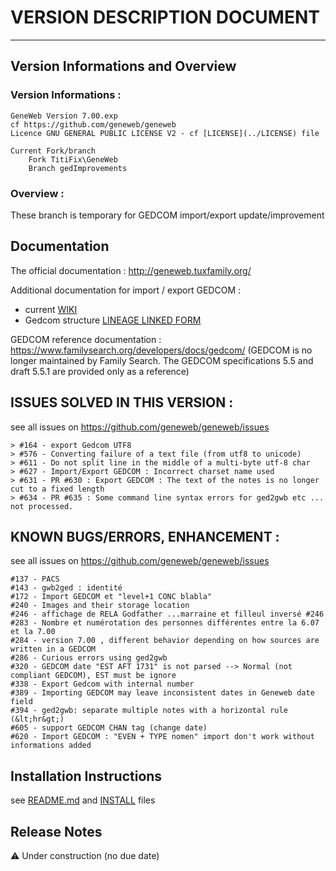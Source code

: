 # VERSION DESCRIPTION DOCUMENT
********************************************************
## Version Informations and Overview

### Version Informations : 
	GeneWeb Version 7.00.exp
	cf https://github.com/geneweb/geneweb
	Licence GNU GENERAL PUBLIC LICENSE V2 - cf [LICENSE](../LICENSE) file 

	Current Fork/branch
		Fork TitiFix\GeneWeb
		Branch gedImprovements

### Overview :
These branch is temporary for GEDCOM import/export update/improvement

## Documentation

The official documentation : http://geneweb.tuxfamily.org/

Additional documentation for import / export GEDCOM :
* current [WIKI](../wiki)
* Gedcom structure [LINEAGE LINKED FORM](ged/Ged.LINEAGE_LINKED_STRUCTURE.md)

GEDCOM reference documentation : https://www.familysearch.org/developers/docs/gedcom/
(GEDCOM is no longer maintained by Family Search. 
The GEDCOM specifications 5.5 and draft 5.5.1 are provided only as a reference)

## ISSUES SOLVED IN THIS VERSION :
see all issues on https://github.com/geneweb/geneweb/issues

	> #164 - export Gedcom UTF8 
	> #576 - Converting failure of a text file (from utf8 to unicode) 
	> #611 - Do not split line in the middle of a multi-byte utf-8 char 
	> #627 - Import/Export GEDCOM : Incorrect charset name used 
	> #631 - PR #630 : Export GEDCOM : The text of the notes is no longer cut to a fixed length 
	> #634 - PR #635 : Some command line syntax errors for ged2gwb etc ... not processed. 

## KNOWN BUGS/ERRORS, ENHANCEMENT :
see all issues on https://github.com/geneweb/geneweb/issues

	#137 - PACS
	#143 - gwb2ged : identité 
	#172 - Import GEDCOM et "level+1 CONC blabla"
	#240 - Images and their storage location
	#246 - affichage de RELA Godfather ...marraine et filleul inversé #246 
	#283 - Nombre et numérotation des personnes différentes entre la 6.07 et la 7.00
	#284 - version 7.00 , different behavior depending on how sources are written in a GEDCOM
	#286 - Curious errors using ged2gwb
	#320 - GEDCOM date "EST AFT 1731" is not parsed --> Normal (not compliant GEDCOM), EST must be ignore
	#338 - Export Gedcom with internal number
	#389 - Importing GEDCOM may leave inconsistent dates in Geneweb date field
	#394 - ged2gwb: separate multiple notes with a horizontal rule (&lt;hr&gt;)
	#605 - support GEDCOM CHAN tag (change date) 
	#620 - Import GEDCOM : "EVEN + TYPE nomen" import don't work without informations added

## Installation Instructions
see [README.md](../README.md) and [INSTALL](../INSTALL) files

## Release Notes
:warning: Under construction (no due date)

